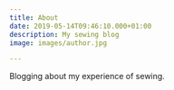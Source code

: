 ```yaml
---
title: About
date: 2019-05-14T09:46:10.000+01:00
description: My sewing blog
image: images/author.jpg

---
```

Blogging about my experience of sewing.